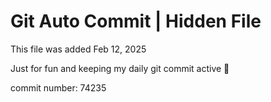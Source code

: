 # Git Auto Commit | Hidden File

This file was added Feb 12, 2025

Just for fun and keeping my daily git commit active 🤪

commit number: 74235

